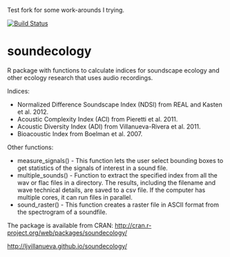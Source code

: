 Test fork for some work-arounds I trying.

[![Build Status](https://travis-ci.org/ljvillanueva/soundecology.svg?branch=master)](https://travis-ci.org/ljvillanueva/soundecology)

soundecology
=========

R package with functions to calculate indices for soundscape ecology and other ecology research that uses audio recordings.

Indices:

 * Normalized Difference Soundscape Index (NDSI) from REAL and Kasten et al. 2012.
 * Acoustic Complexity Index (ACI) from Pieretti et al. 2011. 
 * Acoustic Diversity Index (ADI) from Villanueva-Rivera et al. 2011.
 * Bioacoustic Index from Boelman et al. 2007. 

Other functions:

 * measure_signals() - This function lets the user select bounding boxes to get statistics of the signals of interest in a sound
file.
 * multiple_sounds() - Function to extract the specified index from all the wav or flac files in a directory. The results,
including the filename and wave technical details, are saved to a csv file. If the computer has
multiple cores, it can run files in parallel.
 * sound_raster() - This function creates a raster file in ASCII format from the spectrogram of a soundfile.

The package is available from CRAN: http://cran.r-project.org/web/packages/soundecology/

http://ljvillanueva.github.io/soundecology/
